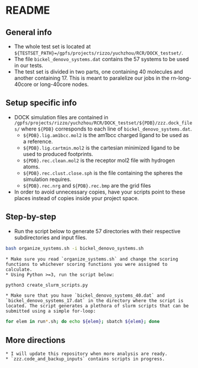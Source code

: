 # README

## General info

* The whole test set is located at `${TESTSET_PATH}=/gpfs/projects/rizzo/yuchzhou/RCR/DOCK_testset/`.
* The file `bickel_denovo_systems.dat` contains the 57 systems to be used in our tests. 
* The test set is divided in two parts, one containing 40 molecules and another containing 17. This is meant to paralelize our jobs in the rn-long-40core or long-40core nodes.

## Setup specific info

* DOCK simulation files are contained in `/gpfs/projects/rizzo/yuchzhou/RCR/DOCK_testset/${PDB}/zzz.dock_files/`
where `${PDB}` corresponds to each line of `bickel_denovo_systems.dat`.
    * `${PDB}.lig.am1bcc.mol2` is the am1bcc charged ligand to be used as a reference.
    * `${PDB}.lig.cartmin.mol2` is the cartesian minimized ligand to be used to produced footprints.
    * `${PDB}.rec.clean.mol2` is the receptor mol2 file with hydrogen atoms.
    * `${PDB}.rec.clust.close.sph` is the file containing the spheres the simulation requires.
    * `${PDB}.rec.nrg` and `${PDB}.rec.bmp` are the grid files
* In order to avoid unnecessary copies, have your scripts point to these places instead of copies inside your
project space.

## Step-by-step

* Run the script below to generate 57 directories with their respective subdirectories and input files.

```bash
bash organize_systems.sh -i bickel_denovo_systems.sh
```

    * Make sure you read `organize_systems.sh` and change the scoring functions to whichever scoring functions you were assigned to calculate. 
    * Using Python >=3, run the script below:

```bash
python3 create_slurm_scripts.py
```

    * Make sure that you have `bickel_denovo_systems_40.dat` and `bickel_denovo_systems_17.dat` in the directory where the script is located. The script generates a plethora of slurm scripts that can be submitted using a simple for-loop:

```bash
for elem in run*.sh; do echo ${elem}; sbatch ${elem}; done
```

## More directions

    * I will update this repository when more analysis are ready.
    * `zzz.code_and_backup_inputs` contains scripts in progress. 

